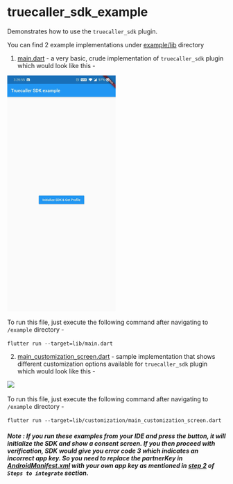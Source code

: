 # truecaller_sdk_example

Demonstrates how to use the `truecaller_sdk` plugin.

You can find 2 example implementations under [example/lib](lib) directory

1. [main.dart](https://github.com/truecaller/flutter-sdk/blob/master/example/lib/main.dart) - a very basic, crude implementation of
 `truecaller_sdk` plugin which would look like this -

<img src="screenshots/main.jpg" width="250">

To run this file, just execute the following command after navigating to `/example` directory -

```flutter run --target=lib/main.dart```


2. [main_customization_screen.dart](https://github.com/truecaller/flutter-sdk/blob/master/example/lib/customization/main_customization_screen.dart) - sample implementation that shows different customization options available for `truecaller_sdk` plugin which would look like this -

<img src="screenshots/main_customization_screen.jpg" width="250">

To run this file, just execute the following command after navigating to `/example` directory -

```flutter run --target=lib/customization/main_customization_screen.dart```


##### Note : If you run these examples from your IDE and press the button, it will initialize the SDK and show a consent screen. If you then proceed with verification, SDK would give you error code 3 which indicates an incorrect app key. So you need to replace the partnerKey in [AndroidManifest.xml](android/app/src/main/AndroidManifest.xml) with your own app key as mentioned in [step 2](/README.md) of `Steps to integrate` section.
